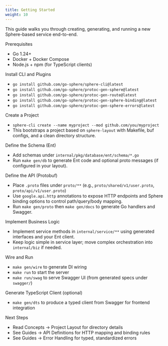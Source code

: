 ```yaml
---
title: Getting Started
weight: 10
---
```


This guide walks you through creating, generating, and running a new Sphere-based service end-to-end.

Prerequisites
- Go 1.24+
- Docker + Docker Compose
- Node.js + npm (for TypeScript clients)

Install CLI and Plugins
- `go install github.com/go-sphere/sphere-cli@latest`
- `go install github.com/go-sphere/protoc-gen-sphere@latest`
- `go install github.com/go-sphere/protoc-gen-route@latest`
- `go install github.com/go-sphere/protoc-gen-sphere-binding@latest`
- `go install github.com/go-sphere/protoc-gen-sphere-errors@latest`

Create a Project
- `sphere-cli create --name myproject --mod github.com/you/myproject`
- This bootstraps a project based on `sphere-layout` with Makefile, buf configs, and a clean directory structure.

Define the Schema (Ent)
- Add schemas under `internal/pkg/database/ent/schema/*.go`
- Run `make gen/db` to generate Ent code and optional proto messages (if configured in your layout).

Define the API (Protobuf)
- Place `.proto` files under `proto/**` (e.g., `proto/shared/v1/user.proto`, `proto/api/v1/user.proto`)
- Use `google.api.http` annotations to expose HTTP endpoints and Sphere binding options to control path/query/body mapping.
- Run `make gen/proto` then `make gen/docs` to generate Go handlers and Swagger.

Implement Business Logic
- Implement service methods in `internal/service/**` using generated interfaces and your Ent client.
- Keep logic simple in service layer; move complex orchestration into `internal/biz` if needed.

Wire and Run
- `make gen/wire` to generate DI wiring
- `make run` to start the server
- `make run/swag` to serve Swagger UI (from generated specs under `swagger/`)

Generate TypeScript Client (optional)
- `make gen/dts` to produce a typed client from Swagger for frontend integration

Next Steps
- Read Concepts → Project Layout for directory details
- See Guides → API Definitions for HTTP mapping and binding rules
- See Guides → Error Handling for typed, standardized errors

